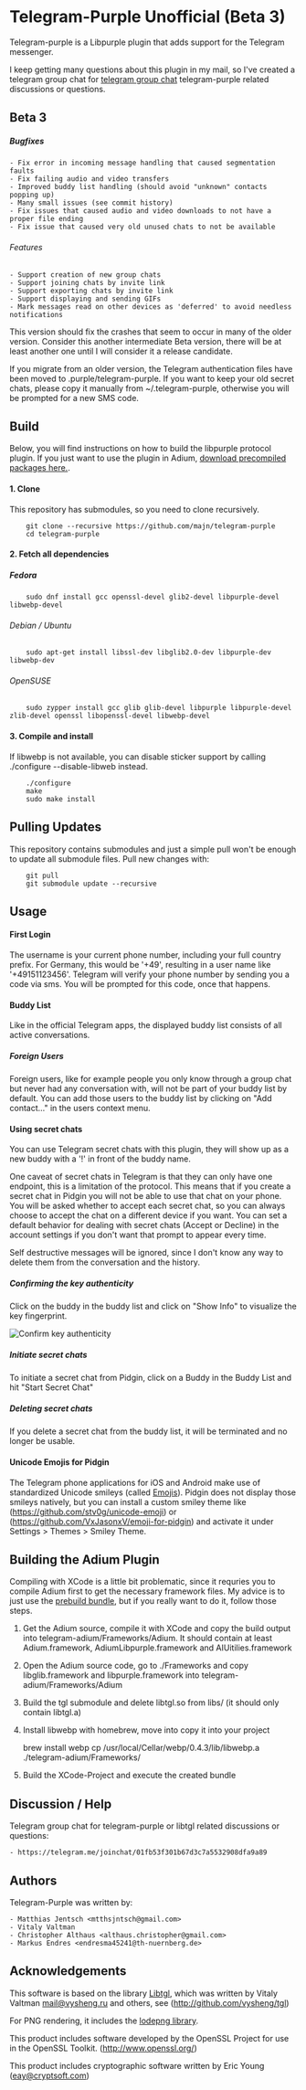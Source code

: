 Telegram-Purple Unofficial (Beta 3)
===================================

Telegram-purple is a Libpurple plugin that adds support for the Telegram messenger.

I keep getting many questions about this plugin in my mail, so I've created a telegram group 
chat for [telegram group chat](https://telegram.me/joinchat/01fb53f301b67d3c7a5532908dfa9a89) 
telegram-purple related discussions or questions.

Beta 3
------

##### Bugfixes

    - Fix error in incoming message handling that caused segmentation faults
    - Fix failing audio and video transfers
    - Improved buddy list handling (should avoid "unknown" contacts popping up)
    - Many small issues (see commit history)
    - Fix issues that caused audio and video downloads to not have a proper file ending
    - Fix issue that caused very old unused chats to not be available

###### Features

    - Support creation of new group chats
    - Support joining chats by invite link
    - Support exporting chats by invite link
    - Support displaying and sending GIFs 
    - Mark messages read on other devices as 'deferred' to avoid needless notifications


This version should fix the crashes that seem to occur in many of the older version. Consider this another intermediate Beta version, there will be at least another one until I will consider it a release candidate.

If you migrate from an older version, the Telegram authentication files have been moved to .purple/telegram-purple. If you want to keep your old secret chats, please copy it manually from ~/.telegram-purple, otherwise you will be prompted for a new SMS code.

Build
-----

Below, you will find instructions on how to build the libpurple protocol plugin. If you just want to use the plugin in Adium, [download precompiled packages here.](https://github.com/majn/telegram-purple/releases). 

#### 1. Clone

This repository has submodules, so you need to clone recursively.


        git clone --recursive https://github.com/majn/telegram-purple
        cd telegram-purple


#### 2. Fetch all dependencies

##### Fedora

        sudo dnf install gcc openssl-devel glib2-devel libpurple-devel libwebp-devel


###### Debian / Ubuntu

        sudo apt-get install libssl-dev libglib2.0-dev libpurple-dev libwebp-dev


###### OpenSUSE

        sudo zypper install gcc glib glib-devel libpurple libpurple-devel zlib-devel openssl libopenssl-devel libwebp-devel


#### 3. Compile and install

If libwebp is not available, you can disable sticker support by calling ./configure --disable-libweb instead.

        ./configure
        make
        sudo make install


Pulling Updates
---------------

This repository contains submodules and just a simple pull won't be enough to update all submodule files. Pull new changes with:


        git pull
        git submodule update --recursive


Usage
-----

#### First Login

The username is your current phone number, including your full country prefix. For Germany, this would be '+49', resulting in a user name like '+49151123456'. Telegram will verify your phone number by sending you a code via sms. You will be prompted for this code, once that happens.

#### Buddy List 

Like in the official Telegram apps, the displayed buddy list consists of all active conversations.

##### Foreign Users

Foreign users, like for example people you only know through a group chat but never had any conversation with, will not be part of your buddy list by default. You can add those users to the buddy list by clicking on "Add contact..." in the users context menu.

#### Using secret chats

You can use Telegram secret chats with this plugin, they will show up as a new buddy with a '!' in front of the buddy name.

One caveat of secret chats in Telegram is that they can only have one endpoint, this is a limitation of the protocol. This means that if you create a secret chat in Pidgin you will not be able to use that chat on your phone. You will be asked whether to accept each secret chat, so you can always choose to accept the chat on a different device if you want. You can set a default behavior for dealing with secret chats (Accept or Decline) in the account settings if you don't want that prompt to appear every time.

Self destructive messages will be ignored, since I don't know any way to delete them from the conversation and the history.

##### Confirming the key authenticity

Click on the buddy in the buddy list and click on "Show Info" to visualize the key fingerprint.  

![Confirm key authenticity](http://h2079792.stratoserver.net/telegram-purple/res/key.png)

##### Initiate secret chats

To initiate a secret chat from Pidgin, click on a Buddy in the Buddy List and hit "Start Secret Chat"

##### Deleting secret chats

If you delete a secret chat from the buddy list, it will be terminated and no longer be usable.


#### Unicode Emojis for Pidgin

The Telegram phone applications for iOS and Android make use of standardized Unicode smileys (called [Emojis](https://en.wikipedia.org/wiki/Emoji)). Pidgin
does not display those smileys natively, but you can install a custom smiley theme like (https://github.com/stv0g/unicode-emoji) or (https://github.com/VxJasonxV/emoji-for-pidgin) and activate it under Settings > Themes > Smiley Theme.


Building the Adium Plugin
-------------------------

Compiling with XCode is a little bit problematic, since it requries you to compile Adium first to get the necessary framework files. My advice is to just use the [prebuild bundle](https://github.com/majn/telegram-purple/releases), but if you really want to do it, follow those steps.

1. Get the Adium source, compile it with XCode and copy the build output into telegram-adium/Frameworks/Adium. It should contain at least Adium.framework, AdiumLibpurple.framework and AIUitilies.framework
2. Open the Adium source code, go to ./Frameworks and copy libglib.framework and libpurple.framework into telegram-adium/Frameworks/Adium
3. Build the tgl submodule and delete libtgl.so from libs/ (it should only contain libtgl.a)
4. Install libwebp with homebrew, move into  copy it into your project 

      brew install webp
      cp /usr/local/Cellar/webp/0.4.3/lib/libwebp.a ./telegram-adium/Frameworks/ 

5. Build the XCode-Project and execute the created bundle


Discussion / Help
-----------------

Telegram group chat for telegram-purple or libtgl related discussions or questions:

    - https://telegram.me/joinchat/01fb53f301b67d3c7a5532908dfa9a89


Authors
-------

Telegram-Purple was written by:

    - Matthias Jentsch <mtthsjntsch@gmail.com>
    - Vitaly Valtman
    - Christopher Althaus <althaus.christopher@gmail.com>
    - Markus Endres <endresma45241@th-nuernberg.de>


Acknowledgements
----------------

This software is based on the library [Libtgl](https://github.com/vysheng/tgl), which was written by Vitaly Valtman <mail@vysheng.ru> and others, see (http://github.com/vysheng/tgl)

For PNG rendering, it includes the [lodepng library](http://lodev.org/lodepng/).

This product includes software developed by the OpenSSL Project for use in the OpenSSL Toolkit. (http://www.openssl.org/)

This product includes cryptographic software written by Eric Young (eay@cryptsoft.com)

